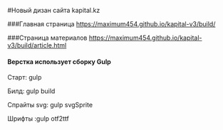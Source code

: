 #Новый дизан сайта kapital.kz

 ###Главная страница
 https://maximum454.github.io/kapital-v3/build/
 
 ###Страница материалов
 https://maximum454.github.io/kapital-v3/build/article.html
 
 #### Верстка использует сборку Gulp
 Старт: gulp
 
 Билд: gulp build
 
 Спрайты svg: gulp svgSprite
 
 Шрифты :gulp otf2ttf